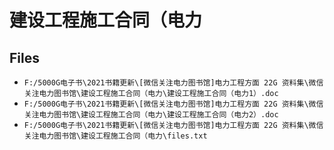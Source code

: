 # 建设工程施工合同（电力

## Files

- `F:/5000G电子书\2021书籍更新\[微信关注电力图书馆]电力工程方面 22G 资料集\微信关注电力图书馆\建设工程施工合同（电力\建设工程施工合同（电力1）.doc`
- `F:/5000G电子书\2021书籍更新\[微信关注电力图书馆]电力工程方面 22G 资料集\微信关注电力图书馆\建设工程施工合同（电力\建设工程施工合同（电力2）.doc`
- `F:/5000G电子书\2021书籍更新\[微信关注电力图书馆]电力工程方面 22G 资料集\微信关注电力图书馆\建设工程施工合同（电力\files.txt`
